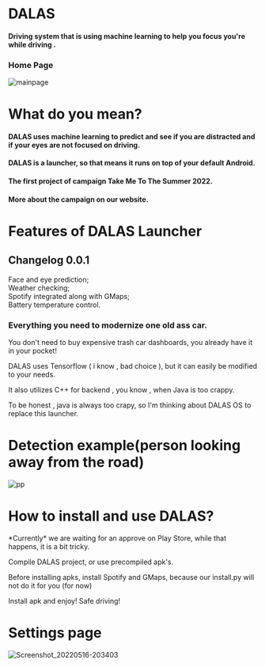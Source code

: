 # DALAS
<h4>Driving system that is using machine learning to help you focus you're while driving .</h4>
<h3>Home Page</h3>

![mainpage](https://user-images.githubusercontent.com/59802817/168907072-f349b255-7a7c-400f-b480-839dbe9bf7c0.png)


<h1>What do you mean?</h1>
<h4>DALAS uses machine learning to predict and see if you are distracted and if your eyes are not focused on driving.</h4>
<h4>DALAS is a launcher, so that means it runs on top of your default Android.</h4>
<h4>The first project of campaign Take Me To The Summer 2022.</h4>
<h4>More about the campaign on our website.</h4>
<h1>Features of DALAS Launcher</h1>
<h2>Changelog 0.0.1</h2>
Face and eye prediction;<br>
Weather checking;<br>
Spotify integrated along with GMaps;<br>
Battery temperature control.<br>
<h3>Everything you need to modernize one old ass car.</h3>
<p>You don't need to buy expensive trash car dashboards, you already have it in your pocket!</p>
<p>DALAS uses Tensorflow ( i know , bad choice ), but it can easily be modified to your needs.</p>
<p>It also utilizes C++ for backend , you know , when Java is too crappy.</p>
<p>To be honest , java is always too crapy, so I'm thinking about DALAS OS to replace this launcher.</p>
<h1>Detection example(person looking away from the road)</h1>

![pp](https://user-images.githubusercontent.com/59802817/168907179-d9160846-a0ea-4ee7-91e3-6f32e496225f.png)


<h1>How to install and use DALAS?</h1>

<p>*Currently* we are waiting for an approve on Play Store, while that happens, it is a bit tricky.</p>
<p>Compile DALAS project, or use precompiled apk's.</p>
<p>Before installing apks, install Spotify and GMaps, because our install.py will not do it for you (for now)</p>
<p>Install apk and enjoy! Safe driving!</p>
<h1>Settings page</h1>

![Screenshot_20220516-203403](https://user-images.githubusercontent.com/59802817/168907251-df77537c-730a-4aba-899a-8c6e9db22653.png)
